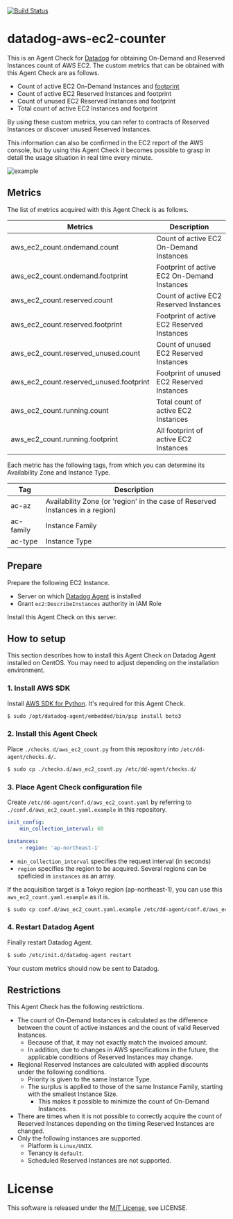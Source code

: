 [![Build Status](https://travis-ci.org/mounemoi/datadog-aws-ec2-counter.svg?branch=master)](https://travis-ci.org/mounemoi/datadog-aws-ec2-counter)

# datadog-aws-ec2-counter
This is an Agent Check for [Datadog](https://www.datadoghq.com/) for obtaining On-Demand and Reserved Instances count of AWS EC2.
The custom metrics that can be obtained with this Agent Check are as follows.

- Count of active EC2 On-Demand Instances and [footprint](http://docs.aws.amazon.com/AWSEC2/latest/UserGuide/ri-modification-instancemove.html)
- Count of active EC2 Reserved Instances and footprint
- Count of unused EC2 Reserved Instances and footprint
- Total count of active EC2 Instances and footprint

By using these custom metrics, you can refer to contracts of Reserved Instances or discover unused Reserved Instances.

This information can also be confirmed in the EC2 report of the AWS console, but by using this Agent Check it becomes possible to grasp in detail the usage situation in real time every minute.

![example](https://raw.githubusercontent.com/mounemoi/datadog-aws-ec2-counter/images/example.png "example")

## Metrics

The list of metrics acquired with this Agent Check is as follows.

| Metrics | Description |
|-|-|
| aws_ec2_count.ondemand.count | Count of active EC2 On-Demand Instances |
| aws_ec2_count.ondemand.footprint | Footprint of active EC2 On-Demand Instances |
| aws_ec2_count.reserved.count | Count of active EC2 Reserved Instances |
| aws_ec2_count.reserved.footprint | Footprint of active EC2 Reserved Instances |
| aws_ec2_count.reserved_unused.count | Count of unused EC2 Reserved Instances |
| aws_ec2_count.reserved_unused.footprint | Footprint of unused EC2 Reserved Instances |
| aws_ec2_count.running.count | Total count of active EC2 Instances |
| aws_ec2_count.running.footprint | All footprint of active EC2 Instances |

Each metric has the following tags, from which you can determine its Availability Zone and Instance Type.

| Tag | Description |
|-|-|
| ac-az | Availability Zone (or 'region' in the case of Reserved Instances in a region) |
| ac-family | Instance Family |
| ac-type | Instance Type |

## Prepare

Prepare the following EC2 Instance.

- Server on which [Datadog Agent](http://docs.datadoghq.com/guides/basic_agent_usage/) is installed
- Grant `ec2:DescribeInstances` authority in IAM Role

Install this Agent Check on this server.

## How to setup

This section describes how to install this Agent Check on Datadog Agent installed on CentOS. You may need to adjust depending on the installation environment.

### 1. Install AWS SDK

Install [AWS SDK for Python](https://aws.amazon.com/sdk-for-python/). It's required for this Agent Check.

```bash
$ sudo /opt/datadog-agent/embedded/bin/pip install boto3
```

### 2. Install this Agent Check
Place `./checks.d/aws_ec2_count.py` from this repository into `/etc/dd-agent/checks.d/`.

```bash
$ sudo cp ./checks.d/aws_ec2_count.py /etc/dd-agent/checks.d/
```

### 3. Place Agent Check configuration file
Create `/etc/dd-agent/conf.d/aws_ec2_count.yaml` by referring to `./conf.d/aws_ec2_count.yaml.example` in this repository.

```yaml:aws_ec2_count.yaml
init_config:
    min_collection_interval: 60

instances:
    - region: 'ap-northeast-1'
```

- `min_collection_interval` specifies the request interval (in seconds)
- `region` specifies the region to be acquired. Several regions can be speficied in `instances` as an array.

If the acquisition target is a Tokyo region (ap-northeast-1), you can use this `aws_ec2_count.yaml.example` as it is.

```bash
$ sudo cp conf.d/aws_ec2_count.yaml.example /etc/dd-agent/conf.d/aws_ec2_count.yaml
```

### 4. Restart Datadog Agent
Finally restart Datadog Agent.

```bash
$ sudo /etc/init.d/datadog-agent restart
```

Your custom metrics should now be sent to Datadog.

## Restrictions
This Agent Check has the following restrictions.

- The count of On-Demand Instances is calculated as the difference between the count of active instances and the count of valid Reserved Instances.
    - Because of that, it may not exactly match the invoiced amount.
    - In addition, due to changes in AWS specifications in the future, the applicable conditions of Reserved Instances may change.
- Regional Reserved Instances are calculated with applied discounts under the following conditions.
    - Priority is given to the same Instance Type.
    - The surplus is applied to those of the same Instance Family, starting with the smallest Instance Size.
        - This makes it possible to minimize the count of On-Demand Instances.
- There are times when it is not possible to correctly acquire the count of Reserved Instances depending on the timing Reserved Instances are changed.
- Only the following instances are supported.
    - Platform is `Linux/UNIX`.
    - Tenancy is `default`.
    - Scheduled Reserved Instances are not supported.

# License
This software is released under the [MIT License](http://opensource.org/licenses/MIT), see LICENSE.

